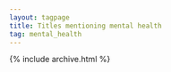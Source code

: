 ```yaml
---
layout: tagpage
title: Titles mentioning mental health
tag: mental_health
---
```

{% include archive.html %}
